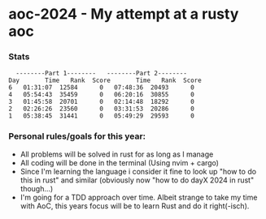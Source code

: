 # aoc-2024 - My attempt at a rusty aoc

### Stats
      --------Part 1--------   --------Part 2--------
    Day       Time   Rank  Score       Time   Rank  Score
    6   01:31:07  12584      0   07:48:36  20493      0
    4   05:54:43  35459      0   06:20:16  30855      0
    3   01:45:58  20701      0   02:14:48  18292      0
    2   02:26:26  23560      0   03:31:53  20286      0
    1   05:38:45  31441      0   05:49:29  29593      0


### Personal rules/goals for this year:
* All problems will be solved in rust for as long as I manage
* All coding will be done in the terminal (Using nvim + cargo)
* Since I'm learning the language i consider it fine to look up "how to do this in rust" and similar (obviously now "how to do dayX 2024 in rust" though...)
* I'm going for a TDD approach over time. Albeit strange to take my time with AoC, this years focus will be to learn Rust and do it right(-isch).
